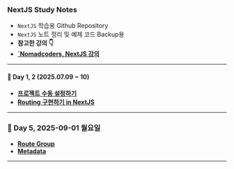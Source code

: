 ### NextJS Study Notes

- `NextJS` 학습용 Github Repository
- `NextJS` 노트 정리 및 예제 코드 Backup용
- **참고한 강의 👇**
- **[`Nomadcoders, NextJS 강의](https://nomadcoders.co/nextjs-for-beginners)**

---

#### 📆 Day 1, 2 (2025.07.09 ~ 10)
- **[프로젝트 수동 설정하기](/reports/Project_setup.md)**
- **[Routing 구현하기 in NextJS](/reports/Routing.md)**

---

### 📆 Day 5, 2025-09-01 월요일
- **[Route Group](/reports/Route-group.md)**
- **[Metadata](/reports/metadata.md)**

---
